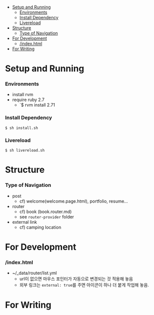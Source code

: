 - [Setup and Running](#setup-and-running)
    - [Environments](#environments)
    - [Install Dependency](#install-dependency)
    - [Livereload](#livereload)
- [Structure](#structure)
    - [Type of Navigation](#type-of-navigation)
- [For Development](#for-development)
    - [/index.html](#indexhtml)
- [For Writing](#for-writing)

# Setup and Running

### Environments

- install rvm
- require ruby 2.7
  - `$ rvm install 2.71

### Install Dependency

```
$ sh install.sh
```

### Livereload

```
$ sh livereload.sh
```

# Structure

### Type of Navigation

- post
  - cf) welcome(welcome.page.html), portfolio, resume...
- router
  - cf) book (book.router.md)
  - see `router-provider` folder
- external link
  - cf) camping location

# For Development

### /index.html

- ~/\_data/router/list.yml
  - url이 없으면 마우스 포인터가 자동으로 변경되는 것 적용해 놓음
  - 외부 링크는 `external: true`를 주면 아이콘이 하나 더 붙게 작업해 놓음.

# For Writing
